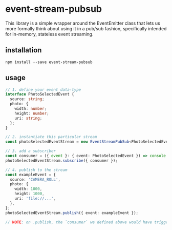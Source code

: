 # event-stream-pubsub

This library is a simple wrapper around the EventEmitter class that lets us more formally think about using it in a pub/sub fashion, specifically intended for in-memory, stateless event streaming.


## installation

```
npm install --save event-stream-pubsub
```

## usage

```ts
// 1. define your event data-type
interface PhotoSelectedEvent {
  source: string;
  photo: {
    width: number;
    height: number;
    uri: string;
  };
}

// 2. instantiate this particular stream
const photoSelectedEventStream = new EventStreamPubSub<PhotoSelectedEvent>();

// 3. add a subscriber
const consumer = ({ event }: { event: PhotoSelectedEvent }) => console.log(event);
photoSelectedEventStream.subscribe({ consumer });

// 4. publish to the stream
const exampleEvent = {
  source: 'CAMERA_ROLL',
  photo: {
    width: 1000,
    height: 1000,
    uri: 'file://...',
  },
};
photoSelectedEventStream.publish({ event: exampleEvent });

// NOTE: on .publish, the `consumer` we defined above would have triggered resulting in `console.log(exampleEvent)`
```
